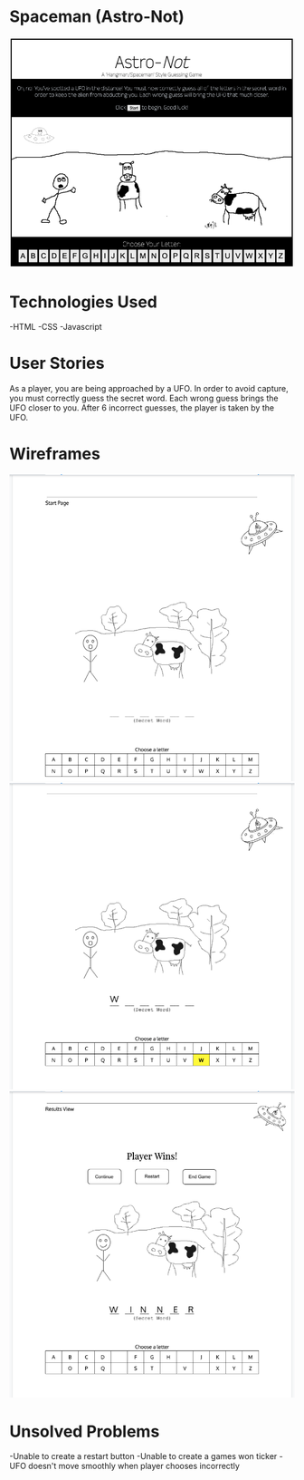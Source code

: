 # Spaceman (Astro-Not)

<img src="/Assets/Astro-Not Screenshot.png">

# Technologies Used

-HTML
-CSS
-Javascript

# User Stories

As a player, you are being approached by a UFO. In order to avoid capture, you must correctly guess the secret word. Each wrong guess brings the UFO closer to you. After 6 incorrect guesses, the player is taken by the UFO.

# Wireframes

<img src="/Assets/Wireframe Start Page.png">
<img src="/Assets/Wireframe Gameplay.png">
<img src="/Assets/Wireframe Winner.png">

# Unsolved Problems

-Unable to create a restart button
-Unable to create a games won ticker
-UFO doesn't move smoothly when player chooses incorrectly
